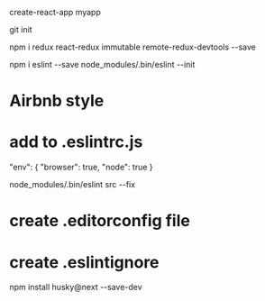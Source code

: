 create-react-app myapp

git init

npm i redux react-redux immutable remote-redux-devtools --save

npm i eslint --save
node_modules/.bin/eslint --init
# Airbnb style

# add to .eslintrc.js
"env": { "browser": true, "node": true }

node_modules/.bin/eslint src --fix

# create .editorconfig file
# create .eslintignore

npm install husky@next --save-dev
